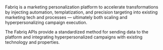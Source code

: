 Fabriq is a marketing personalization platform to accelerate transformations by injecting automation, templatization, and precision targeting into existing marketing tech and processes — ultimately both scaling and hyperpersonalizing campaign execution.

The Fabriq APIs provide a standardized method for sending data to the platform and integrating hyperpersonalized campaigns with existing technology and properties.